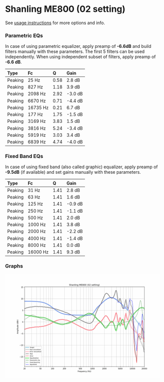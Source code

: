 # Shanling ME800 (02 setting)
See [usage instructions](https://github.com/jaakkopasanen/AutoEq#usage) for more options and info.

### Parametric EQs
In case of using parametric equalizer, apply preamp of **-6.6dB** and build filters manually
with these parameters. The first 5 filters can be used independently.
When using independent subset of filters, apply preamp of **-6.6 dB**.

| Type    | Fc       |    Q | Gain    |
|:--------|:---------|:-----|:--------|
| Peaking | 25 Hz    | 0.58 | 2.8 dB  |
| Peaking | 827 Hz   | 1.18 | 3.9 dB  |
| Peaking | 2098 Hz  | 2.92 | -3.0 dB |
| Peaking | 6670 Hz  | 0.71 | -4.4 dB |
| Peaking | 16735 Hz | 0.21 | 6.7 dB  |
| Peaking | 177 Hz   | 1.75 | -1.5 dB |
| Peaking | 3169 Hz  | 3.83 | 1.5 dB  |
| Peaking | 3816 Hz  | 5.24 | -3.4 dB |
| Peaking | 5919 Hz  | 3.03 | 3.4 dB  |
| Peaking | 6839 Hz  | 4.74 | -4.0 dB |

### Fixed Band EQs
In case of using fixed band (also called graphic) equalizer, apply preamp of **-9.5dB**
(if available) and set gains manually with these parameters.

| Type    | Fc       |    Q | Gain    |
|:--------|:---------|:-----|:--------|
| Peaking | 31 Hz    | 1.41 | 2.8 dB  |
| Peaking | 63 Hz    | 1.41 | 1.6 dB  |
| Peaking | 125 Hz   | 1.41 | -0.9 dB |
| Peaking | 250 Hz   | 1.41 | -1.1 dB |
| Peaking | 500 Hz   | 1.41 | 2.0 dB  |
| Peaking | 1000 Hz  | 1.41 | 3.8 dB  |
| Peaking | 2000 Hz  | 1.41 | -2.2 dB |
| Peaking | 4000 Hz  | 1.41 | -1.4 dB |
| Peaking | 8000 Hz  | 1.41 | 0.0 dB  |
| Peaking | 16000 Hz | 1.41 | 9.3 dB  |

### Graphs
![](./Shanling%20ME800%20(02%20setting).png)